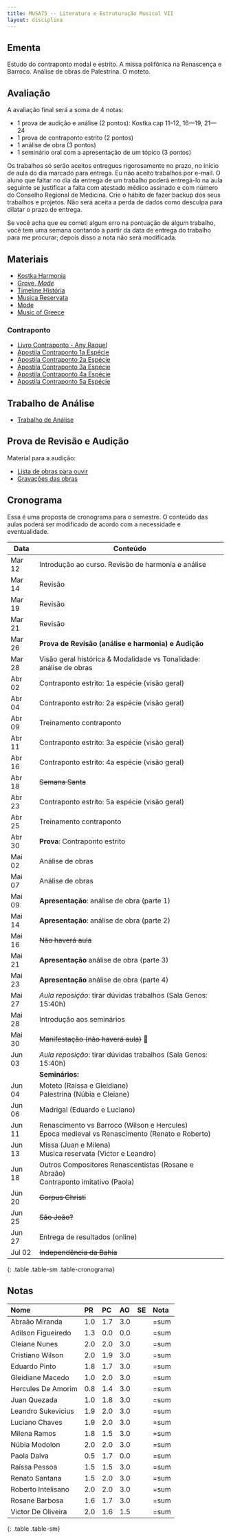 ```yaml
---
title: MUSA75 -- Literatura e Estruturação Musical VII
layout: disciplina
---
```


## Ementa

Estudo do contraponto modal e estrito. A missa polifônica na Renascença e Barroco. Análise de obras de Palestrina. O moteto.

## Avaliação

A avaliação final será a soma de 4 notas:

 - 1 prova de audição e análise (2 pontos): Kostka cap 11–12, 16—19, 21—24
 - 1 prova de contraponto estrito (2 pontos)
 - 1 análise de obra (3 pontos)
 - 1 seminário oral com a apresentação de um tópico (3 pontos)

Os trabalhos só serão aceitos entregues rigorosamente no prazo, no
início de aula do dia marcado para entrega. Eu não aceito trabalhos por
e-mail. O aluno que faltar no dia da entrega de um trabalho poderá
entregá-lo na aula seguinte se justificar a falta com atestado médico
assinado e com número do Conselho Regional de Medicina. Crie o hábito de
fazer backup dos seus trabalhos e projetos. Não será aceita a perda de
dados como desculpa para dilatar o prazo de entrega.

Se você acha que eu cometi algum erro na pontuação de algum trabalho,
você tem uma semana contando a partir da data de entrega do trabalho
para me procurar; depois disso a nota não será modificada.

## Materiais

- [Kostka Harmonia][1]
- [Grove, _Mode_][2]
- [Timeline História][4]
- [Musica Reservata](https://en.wikipedia.org/wiki/Musica_reservata)
- [Mode](https://en.wikipedia.org/wiki/Mode_(music))
- [Music of Greece](https://en.wikipedia.org/wiki/Music_of_Greece)

### Contraponto

- [Livro Contraponto - Any Raquel][5]
- [Apostila Contraponto 1a Espécie][6]
- [Apostila Contraponto 2a Espécie][7]
- [Apostila Contraponto 3a Espécie][8]
- [Apostila Contraponto 4a Espécie][9]
- [Apostila Contraponto 5a Espécie][10]

## Trabalho de Análise

  * [Trabalho de Análise](/pedro/trabalho-analise/)

## Prova de Revisão e Audição

Material para a audição:

- [Lista de obras para ouvir](/pedro/lista-prova-audicao-lem-7/)
- [Gravações das obras][3]

## Cronograma

Essa é uma proposta de cronograma para o semestre. O conteúdo das aulas
poderá ser modificado de acordo com a necessidade e eventualidade.

Data | Conteúdo
 --- | ---
Mar 12 | Introdução ao curso. Revisão de harmonia e análise
Mar 14 | Revisão
Mar 19 | Revisão
Mar 21 | Revisão
Mar 26 | **Prova de Revisão (análise e harmonia) e Audição**
Mar 28 | Visão geral histórica & Modalidade vs Tonalidade: análise de obras
Abr 02 | Contraponto estrito: 1a espécie (visão geral)
Abr 04 | Contraponto estrito: 2a espécie (visão geral)
Abr 09 | Treinamento contraponto
Abr 11 | Contraponto estrito: 3a espécie (visão geral)
Abr 16 | Contraponto estrito: 4a espécie (visão geral)
Abr 18 | <del>Semana Santa</del>
Abr 23 | Contraponto estrito: 5a espécie (visão geral)
Abr 25 | Treinamento contraponto
Abr 30 | **Prova**: Contraponto estrito
Mai 02 | Análise de obras
Mai 07 | Análise de obras
Mai 09 | **Apresentação**: análise de obra (parte 1)
Mai 14 | **Apresentação**: análise de obra (parte 2)
Mai 16 | <del>Não haverá aula</del>
Mai 21 | **Apresentação** análise de obra (parte 3)
Mai 23 | **Apresentação** análise de obra (parte 4)
Mai 27 | *Aula reposição*: tirar dúvidas trabalhos (Sala Genos: 15:40h)
Mai 28 | Introdução aos seminários
Mai 30 | <del>Manifestação (não haverá aula)</del> 🙁
Jun 03 | *Aula reposição*: tirar dúvidas trabalhos (Sala Genos: 15:40h)
       | **Seminários:**
Jun 04 | Moteto (Raissa e Gleidiane) <br/> Palestrina (Núbia e Cleiane)
Jun 06 | Madrigal (Eduardo e Luciano)
Jun 11 | Renascimento vs Barroco (Wilson e Hercules) <br/> Época medieval vs Renascimento (Renato e Roberto)
Jun 13 | Missa (Juan e Milena) <br/> Musica reservata (Victor e Leandro)
Jun 18 | Outros Compositores Renascentistas (Rosane e Abraão) <br/> Contraponto imitativo (Paola)
Jun 20 | <del>Corpus Christi</del>
Jun 25 | <del>São João?</del>
Jun 27 | Entrega de resultados (online)
Jul 02 | <del>Independência da Bahia</del>
{: .table .table-sm .table-cronograma}

## Notas


| Nome               | PR | PC | AO | SE | Nota |
|:-------------------|:---|:---|:---|:---|:-----|
| Abraão Miranda     | 1.0| 1.7| 3.0|    | =sum |
| Adilson Figueiredo | 1.3| 0.0| 0.0|    | =sum |
| Cleiane Nunes      | 2.0| 2.0| 3.0|    | =sum |
| Cristiano Wilson   | 2.0| 1.9| 3.0|    | =sum |
| Eduardo Pinto      | 1.8| 1.7| 3.0|    | =sum |
| Gleidiane Macedo   | 1.0| 2.0| 3.0|    | =sum |
| Hercules De Amorim | 0.8| 1.4| 3.0|    | =sum |
| Juan Quezada       | 1.0| 1.8| 3.0|    | =sum |
| Leandro Sukevicius | 1.9| 2.0| 3.0|    | =sum |
| Luciano Chaves     | 1.9| 2.0| 3.0|    | =sum |
| Milena Ramos       | 1.8| 1.5| 3.0|    | =sum |
| Núbia Modolon      | 2.0| 2.0| 3.0|    | =sum |
| Paola Dalva        | 0.5| 1.7| 0.0|    | =sum |
| Raíssa Pessoa      | 1.5| 1.5| 3.0|    | =sum |
| Renato Santana     | 1.5| 2.0| 3.0|    | =sum |
| Roberto Intelisano | 2.0| 2.0| 3.0|    | =sum |
| Rosane Barbosa     | 1.6| 1.7| 3.0|    | =sum |
| Victor De Oliveira | 2.0| 1.6| 1.5|    | =sum |
{: .table .table-sm}


[1]: https://www.dropbox.com/s/bb23zsxbr3099ex/Kostka%20Tonal%20Harmony%20Traduzido.pdf?dl=1
[2]: https://www.dropbox.com/s/bbm0s7uzz1n9odt/Mode.pdf?dl=1
[3]: https://www.dropbox.com/s/av3ej8t7ihbv3d3/LEM%207%20Musicas%20para%20Prova%20de%20Audicao.zip?dl=1
[4]: https://www.dropbox.com/s/gv7jwrsaxldv7ve/Timeline%20Historia.pages?dl=1
[5]: https://www.dropbox.com/s/9wyfa8hpz5rk13b/Contraponto-Modal-Any-Raquel-Carvalho.pdf?dl=1
[6]: https://www.dropbox.com/s/dsq28pk5p62km3g/Contraponto%201.pdf?dl=1 
[7]: https://www.dropbox.com/s/sx25psspxi1n7vl/Contraponto%202.pdf?dl=1
[8]: https://www.dropbox.com/s/e03f5n23jom8e84/Contraponto%203.pdf?dl=1
[9]: https://www.dropbox.com/s/il5d1ttyww31gsx/Contraponto%204.pdf?dl=1
[10]: https://www.dropbox.com/s/wjajrbxney7x8zu/Contraponto%205.pdf?dl=1
